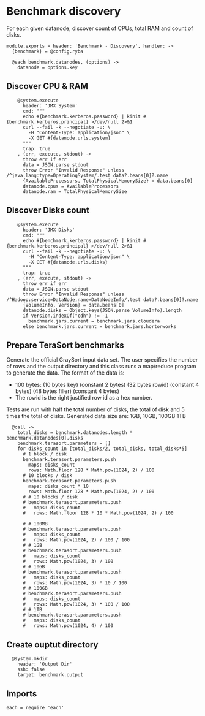 
# Benchmark discovery

For each given datanode, discover count of CPUs, total RAM and count of disks.

    module.exports = header: 'Benchmark - Discovery', handler: ->
      {benchmark} = @config.ryba

      @each benchmark.datanodes, (options) ->
        datanode = options.key

## Discover CPU & RAM

        @system.execute
          header: 'JMX System'
          cmd: """
          echo #{benchmark.kerberos.password} | kinit #{benchmark.kerberos.principal} >/dev/null 2>&1
          curl --fail -k --negotiate -u: \
            -H "Content-Type: application/json" \
            -X GET #{datanode.urls.system}
          """
          trap: true
        , (err, execute, stdout) ->
          throw err if err
          data = JSON.parse stdout
          throw Error "Invalid Response" unless /^java.lang:type=OperatingSystem/.test data?.beans[0]?.name
          {AvailableProcessors, TotalPhysicalMemorySize} = data.beans[0]
          datanode.cpus = AvailableProcessors
          datanode.ram = TotalPhysicalMemorySize

## Discover Disks count

        @system.execute
          header: 'JMX Disks'
          cmd: """
          echo #{benchmark.kerberos.password} | kinit #{benchmark.kerberos.principal} >/dev/null 2>&1
          curl --fail -k --negotiate -u: \
            -H "Content-Type: application/json" \
            -X GET #{datanode.urls.disks}
          """
          trap: true
        , (err, execute, stdout) ->
          throw err if err
          data = JSON.parse stdout
          throw Error "Invalid Response" unless /^Hadoop:service=DataNode,name=DataNodeInfo/.test data?.beans[0]?.name
          {VolumeInfo, Version} = data.beans[0]
          datanode.disks = Object.keys(JSON.parse VolumeInfo).length
          if Version.indexOf("cdh") != -1
            benchmark.jars.current = benchmark.jars.cloudera
          else benchmark.jars.current = benchmark.jars.hortonworks

## Prepare TeraSort benchmarks

Generate the official GraySort input data set. The user 
specifies the number of rows and the output directory and this class runs a 
map/reduce program to generate the data. The format of the data is:

*   100 bytes: (10 bytes key) (constant 2 bytes) (32 bytes rowid) (constant 4 bytes) (48 bytes filler) (constant 4 bytes)
*   The rowid is the right justified row id as a hex number.

Tests are run with half the total number of disks, the total of disk and 5 times
the total of disks. Generated data size are: 1GB, 10GB, 100GB 1TB

      @call ->
        total_disks = benchmark.datanodes.length * benchmark.datanodes[0].disks
        benchmark.terasort.parameters = []
        for disks_count in [total_disks/2, total_disks, total_disks*5]
          # 1 block / disk
          benchmark.terasort.parameters.push
            maps: disks_count
            rows: Math.floor 128 * Math.pow(1024, 2) / 100
          # 10 blocks / disk
          benchmark.terasort.parameters.push
            maps: disks_count * 10
            rows: Math.floor 128 * Math.pow(1024, 2) / 100
          # # 10 blocks / disk
          # benchmark.terasort.parameters.push
          #   maps: disks_count
          #   rows: Math.floor 128 * 10 * Math.pow(1024, 2) / 100
          
          # # 100MB
          # benchmark.terasort.parameters.push
          #   maps: disks_count
          #   rows: Math.pow(1024, 2) / 100 / 100
          # # 1GB
          # benchmark.terasort.parameters.push
          #   maps: disks_count
          #   rows: Math.pow(1024, 3) / 100
          # # 10GB
          # benchmark.terasort.parameters.push
          #   maps: disks_count
          #   rows: Math.pow(1024, 3) * 10 / 100
          # # 100GB
          # benchmark.terasort.parameters.push
          #   maps: disks_count
          #   rows: Math.pow(1024, 3) * 100 / 100
          # # 1TB
          # benchmark.terasort.parameters.push
          #   maps: disks_count
          #   rows: Math.pow(1024, 4) / 100

## Create ouptut directory

      @system.mkdir
        header: 'Output Dir'
        ssh: false
        target: benchmark.output

## Imports

    each = require 'each'
